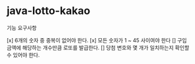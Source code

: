 # java-lotto-kakao

기능 요구사항

[x] 6개의 숫자 중 중복이 없어야 한다.
[x] 모든 숫자가 1 ~ 45 사이여야 한다
[] 구입 금액에 해당하는 개수만큼 로또를 발급한다.
[] 당첨 변호와 몇 개가 일치하는지 확인할 수 있어야 한다.